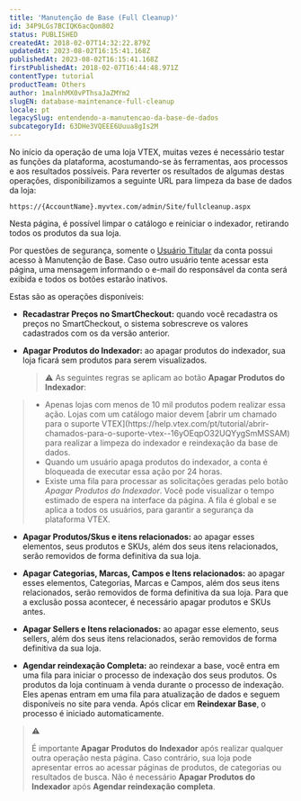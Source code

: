 ```yaml
---
title: 'Manutenção de Base (Full Cleanup)'
id: 34P9LGs7BCIQK6acQom802
status: PUBLISHED
createdAt: 2018-02-07T14:32:22.879Z
updatedAt: 2023-08-02T16:15:41.168Z
publishedAt: 2023-08-02T16:15:41.168Z
firstPublishedAt: 2018-02-07T16:44:48.971Z
contentType: tutorial
productTeam: Others
author: 1malnhMX0vPThsaJaZMYm2
slugEN: database-maintenance-full-cleanup
locale: pt
legacySlug: entendendo-a-manutencao-da-base-de-dados
subcategoryId: 63DHe3VQEEE6Uuua8gIs2M
---
```


No início da operação de uma loja VTEX, muitas vezes é necessário testar as funções da plataforma, acostumando-se às ferramentas, aos processos e aos resultados possíveis. Para reverter os resultados de algumas destas operações, disponibilizamos a seguinte URL para limpeza da base de dados da loja:

`https://{AccountName}.myvtex.com/admin/Site/fullcleanup.aspx`

Nesta página, é possível limpar o catálogo e reiniciar o indexador, retirando todos os produtos da sua loja.

Por questões de segurança, somente o [Usuário Titular](https://help.vtex.com/pt/tutorial/o-que-e-o-usuario-master--3oPr7YuIkEYqUGmEqIMSEy) da conta possui acesso à Manutenção de Base. Caso outro usuário tente acessar esta página, uma mensagem informando o e-mail do responsável da conta será exibida e todos os botões estarão inativos.

Estas são as operações disponíveis:

- __Recadastrar Preços no SmartCheckout:__ quando você recadastra os preços no SmartCheckout, o sistema sobrescreve os valores cadastrados com os da versão anterior.

- __Apagar Produtos do Indexador:__ ao apagar produtos do indexador, sua loja ficará sem produtos para serem visualizados.

  >⚠️ As seguintes regras se aplicam ao botão **Apagar Produtos do Indexador**:
> <UL> <LI>Apenas lojas com menos de 10 mil produtos podem realizar essa ação. Lojas com um catálogo maior devem [abrir um chamado para o suporte VTEX](https://help.vtex.com/pt/tutorial/abrir-chamados-para-o-suporte-vtex--16yOEqpO32UQYygSmMSSAM) para realizar a limpeza do indexador e reindexação da base de dados.</LI>
> <LI>Quando um usuário apaga produtos do indexador, a conta é bloqueada de executar essa ação por 24 horas.</LI>
> <LI>Existe uma fila para processar as solicitações geradas pelo botão <i>Apagar Produtos do Indexador</i>. Você pode visualizar o tempo estimado de espera na interface da página. A fila é global e se aplica a todos os usuários, para garantir a segurança da plataforma VTEX.</LI></UL>

- __Apagar Produtos/Skus e itens relacionados:__ ao apagar esses elementos, seus produtos e SKUs, além dos seus itens relacionados, serão removidos de forma definitiva da sua loja.

- __Apagar Categorias, Marcas, Campos e Itens relacionados:__ ao apagar esses elementos, Categorias, Marcas e Campos, além dos seus itens relacionados, serão removidos de forma definitiva da sua loja. Para que a exclusão possa acontecer, é necessário apagar produtos e SKUs antes. 

- __Apagar Sellers e Itens relacionados:__ ao apagar esse elemento, seus sellers, além dos seus itens relacionados, serão removidos de forma definitiva da sua loja.

- __Agendar reindexação Completa:__ ao reindexar a base, você entra em uma fila para iniciar o processo de indexação dos seus produtos. Os produtos da loja continuam à venda durante o processo de indexação. Eles apenas entram em uma fila para atualização de dados e seguem disponíveis no site para venda. Após clicar em __Reindexar Base__, o processo é iniciado automaticamente.

>⚠️ <p>É importante **Apagar Produtos do Indexador** após realizar qualquer outra operação nesta página. Caso contrário, sua loja pode apresentar erros ao acessar páginas de produtos, de categorias ou resultados de busca. Não é necessário **Apagar Produtos do Indexador** após **Agendar reindexação completa**.
